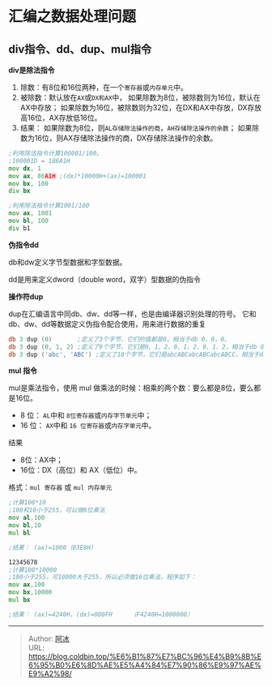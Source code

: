 # 汇编之数据处理问题


## div指令、dd、dup、mul指令

**div是除法指令**

1. 除数：有8位和16位两种，在一个`寄存器`或`内存单元`中。
2. 被除数：默认放在`AX`或`DX和AX`中，
   如果除数为8位，被除数则为16位，默认在AX中存放；
   如果除数为16位，被除数则为32位，在DX和AX中存放，DX存放高16位，AX存放低16位。
3. 结果：
   如果除数为8位，则`AL存储除法操作的商`，`AH存储除法操作的余数`；
   如果除数为16位，则AX存储除法操作的商，DX存储除法操作的余数。

```asm
;利用除法指令计算100001/100。
;100001D = 186A1H
mov dx, 1
mov ax, 86A1H ;(dx)*10000H+(ax)=100001
mov bx, 100
div bx

;利用除法指令计算1001/100
mov ax, 1001
mov bl, 100
div b1
```

**伪指令dd**

db和dw定义字节型数据和字型数据。

dd是用来定义dword（double word，双字）型数据的伪指令

**操作符dup**

dup在汇编语言中同db、dw、dd等一样，也是由编译器识别处理的符号。
它和db、dw、dd等数据定义伪指令配合使用，用来进行数据的重复

```asm
db 3 dup (0)       ;定义了3个字节，它们的值都是0，相当于db 0，0，0。
db 3 dup (0, 1, 2) ;定义了9个字节，它们是0、1、2、0、1、2、0、1、2，相当于db 0，1，2，0，1，2，0，1，2。
db 3 dup ('abc', 'ABC') ;定义了18个字节，它们是abcABCabcABCabcABCC，相当于db 'abc', 'ABC' ,'abc' , 'ABC, 'abc', 'ABC'。
```

**mul 指令**

mul是乘法指令，使用 mul 做乘法的时候：相乘的两个数：要么都是8位，要么都是16位。

- 8 位： `AL`中和 `8位寄存器`或`内存字节单元`中；
- 16 位： `AX`中和 `16 位寄存器`或`内存字单元`中。

结果

- 8位：AX中；
- 16位：DX（高位）和 AX（低位）中。

格式：`mul 寄存器` 或 `mul 内存单元`

```asm
;计算100*10
;100和10小于255，可以做8位乘法
mov al,100
mov bl,10
mul bl

;结果： (ax)=1000（03E8H） 

12345678
;计算100*10000
;100小于255，可10000大于255，所以必须做16位乘法，程序如下：
mov ax,100
mov bx,10000
mul bx

;结果： (ax)=4240H，(dx)=000FH     （F4240H=1000000）
```


---

> Author: [阿冰](https://github.com/cold-bin)  
> URL: https://blog.coldbin.top/%E6%B1%87%E7%BC%96%E4%B9%8B%E6%95%B0%E6%8D%AE%E5%A4%84%E7%90%86%E9%97%AE%E9%A2%98/  

